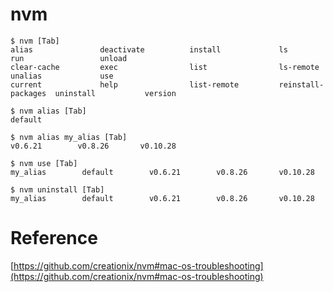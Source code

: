 # nvm
```shell
$ nvm [Tab]
alias               deactivate          install             ls                  run                 unload
clear-cache         exec                list                ls-remote           unalias             use
current             help                list-remote         reinstall-packages  uninstall           version

$ nvm alias [Tab]
default

$ nvm alias my_alias [Tab]
v0.6.21        v0.8.26       v0.10.28

$ nvm use [Tab]
my_alias        default        v0.6.21        v0.8.26       v0.10.28

$ nvm uninstall [Tab]
my_alias        default        v0.6.21        v0.8.26       v0.10.28
```

# Reference
[https://github.com/creationix/nvm#mac-os-troubleshooting](https://github.com/creationix/nvm#mac-os-troubleshooting)

